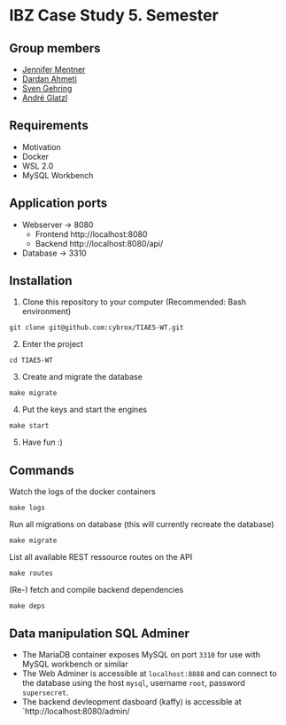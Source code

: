# IBZ Case Study 5. Semester

## Group members
* [Jennifer Mentner](https://github.com/JenniferSusann)
* [Dardan Ahmeti](https://github.com/dardii)
* [Sven Gehring](https://github.com/cybrox)
* [André Glatzl](https://github.com/glaand)

## Requirements
* Motivation
* Docker
* WSL 2.0
* MySQL Workbench

## Application ports
* Webserver -> 8080
  * Frontend http://localhost:8080
  * Backend http://localhost:8080/api/
* Database -> 3310

## Installation

1. Clone this repository to your computer (Recommended: Bash environment)
```
git clone git@github.com:cybrox/TIAE5-WT.git
```

2. Enter the project
```
cd TIAE5-WT
```

3. Create and migrate the database
```
make migrate
```

4. Put the keys and start the engines
```
make start
```

5. Have fun :)

## Commands

Watch the logs of the docker containers
```
make logs
```

Run all migrations on database (this will currently recreate the database)
```
make migrate
```

List all available REST ressource routes on the API
```
make routes
```

(Re-) fetch and compile backend dependencies
```
make deps
```

## Data manipulation SQL Adminer
* The MariaDB container exposes MySQL on port `3310` for use with MySQL workbench or similar
* The Web Adminer is accessible at `localhost:8888` and can connect to the database using the host `mysql`, username `root`, password `supersecret`.
* The backend devleopment dasboard (kaffy) is accessible at `http://localhost:8080/admin/
